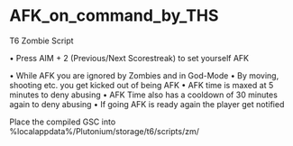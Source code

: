 # AFK_on_command_by_THS
T6 Zombie Script


• Press AIM + 2 (Previous/Next Scorestreak) to set yourself AFK

• While AFK you are ignored by Zombies and in God-Mode
• By moving, shooting etc. you get kicked out of being AFK
• AFK time is maxed at 5 minutes to deny abusing
• AFK Time also has a cooldown of 30 minutes again to deny abusing
• If going AFK is ready again the player get notified

Place the compiled GSC into %localappdata%/Plutonium/storage/t6/scripts/zm/
